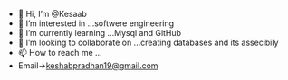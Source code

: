 - 👋 Hi, I’m @Kesaab
- 👀 I’m interested in ...softwere engineering
- 🌱 I’m currently learning ...Mysql and GitHub
- 💞️ I’m looking to collaborate on ...creating databases and its assecibily
- 📫 How to reach me ...
- Email->keshabpradhan19@gmail.com


<!---
Kesaab/Kesaab is a ✨ special ✨ repository because its `README.md` (this file) appears on your GitHub profile.
You can click the Preview link to take a look at your changes.
--->
